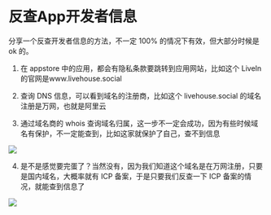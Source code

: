 # 反查App开发者信息

分享一个反查开发者信息的方法，不一定 100% 的情况下有效，但大部分时候是 ok 的。

1. 在 appstore 中的应用，都会有隐私条款要跳转到应用网站，比如这个 LiveIn 的官网是www.livehouse.social

2. 查询 DNS 信息，可以看到域名的注册商，比如这个 livehouse.social 的域名注册是万网，也就是阿里云

3. 通过域名商的 whois 查询域名归属，这一步不一定会成功，因为有些时候域名有保护，不一定能查到，比如这家就保护了自己，查不到信息

![](https://tva1.sinaimg.cn/large/e6c9d24egy1h1bu0gv3jbj20x40icads.jpg)

4. 是不是感觉要完蛋了？当然没有，因为我们知道这个域名是在万网注册，只要是国内域名，大概率就有 ICP 备案，于是只要我们反查一下 ICP 备案的情况，就能查到信息了

![](https://tva1.sinaimg.cn/large/e6c9d24egy1h1bu0qrbb8j218s0u0jut.jpg)